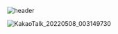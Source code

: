 ![header](https://capsule-render.vercel.app/api?type=Soft&color=auto&customColorList=10&height=120&section=header&text=Applepops&fontSize=60)

![KakaoTalk_20220508_003149730](https://user-images.githubusercontent.com/101245685/167261154-3f4ea27c-52e2-4e30-8f4a-3cde79714930.jpg)



<!--
**applepops/applepops** is a ✨ _special_ ✨ repository because its `README.md` (this file) appears on your GitHub profile.

Here are some ideas to get you started:

- 🔭 I’m currently working on ...
- 🌱 I’m currently learning ...
- 👯 I’m looking to collaborate on ...
- 🤔 I’m looking for help with ...
- 💬 Ask me about ...
- 📫 How to reach me: ...
- 😄 Pronouns: ...
- ⚡ Fun fact: ...
-->
